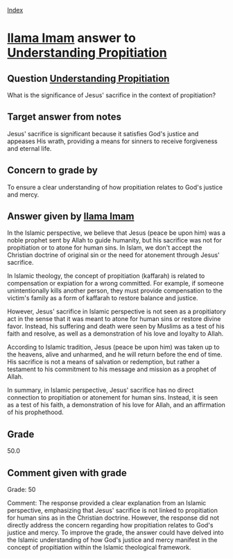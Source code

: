 
[Index](../../index.md)
# [llama Imam](../../answering_models/llama_Imam.md) answer to [Understanding Propitiation](../../questions/Understanding_Propitiation.md)

## Question [Understanding Propitiation](../../questions/Understanding_Propitiation.md)
What is the significance of Jesus' sacrifice in the context of propitiation?

## Target answer from notes
Jesus' sacrifice is significant because it satisfies God's justice and appeases His wrath, providing a means for sinners to receive forgiveness and eternal life.

## Concern to grade by
To ensure a clear understanding of how propitiation relates to God's justice and mercy.

## Answer given by [llama Imam](../../answering_models/llama_Imam.md)
In the Islamic perspective, we believe that Jesus (peace be upon him) was a noble prophet sent by Allah to guide humanity, but his sacrifice was not for propitiation or to atone for human sins. In Islam, we don't accept the Christian doctrine of original sin or the need for atonement through Jesus' sacrifice.

In Islamic theology, the concept of propitiation (kaffarah) is related to compensation or expiation for a wrong committed. For example, if someone unintentionally kills another person, they must provide compensation to the victim's family as a form of kaffarah to restore balance and justice.

However, Jesus' sacrifice in Islamic perspective is not seen as a propitiatory act in the sense that it was meant to atone for human sins or restore divine favor. Instead, his suffering and death were seen by Muslims as a test of his faith and resolve, as well as a demonstration of his love and loyalty to Allah.

According to Islamic tradition, Jesus (peace be upon him) was taken up to the heavens, alive and unharmed, and he will return before the end of time. His sacrifice is not a means of salvation or redemption, but rather a testament to his commitment to his message and mission as a prophet of Allah.

In summary, in Islamic perspective, Jesus' sacrifice has no direct connection to propitiation or atonement for human sins. Instead, it is seen as a test of his faith, a demonstration of his love for Allah, and an affirmation of his prophethood.

## Grade
50.0

## Comment given with grade
Grade: 50

Comment: The response provided a clear explanation from an Islamic perspective, emphasizing that Jesus' sacrifice is not linked to propitiation for human sins as in the Christian doctrine. However, the response did not directly address the concern regarding how propitiation relates to God's justice and mercy. To improve the grade, the answer could have delved into the Islamic understanding of how God's justice and mercy manifest in the concept of propitiation within the Islamic theological framework.
